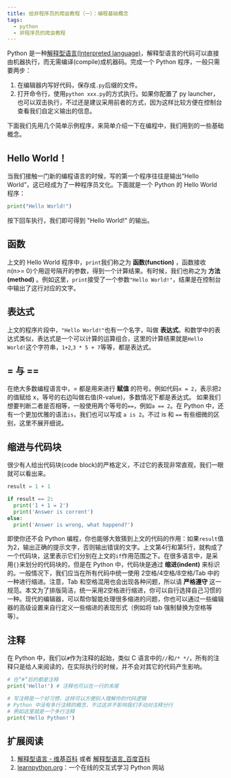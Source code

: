 ```yaml
---
title: 给非程序员的爬虫教程（一）：编程基础概念
tags:
  - python
  - 非程序员的爬虫教程
---
```


Python 是一种[解释型语言(Interpreted language)](https://zh.wikipedia.org/wiki/%E7%9B%B4%E8%AD%AF%E8%AA%9E%E8%A8%80)，解释型语言的代码可以直接由机器执行，而无需编译(compile)成机器码。完成一个 Python 程序，一般只需要两步：
1. 在编辑器内写好代码，保存成`.py`后缀的文件。
2. 打开命令行，使用`python xxx.py`的方式执行。如果你配置了 py launcher，也可以双击执行，不过还是建议采用前者的方式，因为这样比较方便在控制台查看我们自定义输出的信息。

下面我们先用几个简单示例程序，来简单介绍一下在编程中，我们用到的一些基础概念。

## Hello World！
当我们接触一门新的编程语言的时候，写的第一个程序往往是输出“Hello World”，这已经成为了一种程序员文化。下面就是一个 Python 的 Hello World 程序：
```python
print("Hello World!")
```
按下回车执行，我们即可得到 "Hello World!" 的输出。

## 函数
上文的 Hello World 程序中，`print`我们称之为 **函数(function)** ，函数接收 n(n>= 0)个用逗号隔开的参数，得到一个计算结果。有时候，我们也称之为 **方法(method)** 。例如这里，`print`接受了一个参数`"Hello World!"`，结果是在控制台中输出了这行对应的文字。

## 表达式
上文的程序片段中，`"Hello World!"`也有一个名字，叫做 **表达式**。和数学中的表达式类似，表达式是一个可以计算的运算组合，这里的计算结果就是`Hello World!`这个字符串，`1+2`,`3 * 5 + 7`等等，都是表达式。

## = 与 ==
在绝大多数编程语言中，= 都是用来进行 **赋值** 的符号。例如代码`x = 2`，表示把`2`的值赋给 x，等号的右边叫做右值(R-value)，多数情况下都是表达式。
如果我们想要判断二者是否相等，一般使用两个等号的`==`，例如`a == 2`。在 Python 中，还有一个更加优雅的语法`is`，我们也可以写成 `a is 2`。不过 is 和 `==` 有些细微的区别，这里不展开细说。

## 缩进与代码块
很少有人给出代码块(code block)的严格定义，不过它的表现非常直观，我们一眼就可以看出来。
```python
result = 1 + 1

if result == 2:
  print('1 + 1 = 2')
  print('Answer is corrent')
else:
  print('Answer is wrong, what happend?')
```
即使你还不会 Python 编程，你也能够大致猜到上文的代码的作用：如果`result`值为2，输出正确的提示文字，否则输出错误的文字。上文第4行和第5行，就构成了一个代码块，这里表示它们分别在上文的`if`作用范围之下。在很多语言中，是采用`{}`来划分的代码块的，但是在 Python 中，代码块是通过 **缩进(indent)** 来标识的。一般情况下，我们应当在所有代码中统一使用 2空格/4空格/8空格/Tab 中的一种进行缩进。注意，Tab 和空格混用也会出现各种问题，所以请 **严格遵守** 这一规范。本文为了排版简洁，统一采用2空格进行缩进，你可以自行选择自己习惯的一种。现代的编辑器，可以帮你智能处理很多缩进的问题，你也可以通过一些编辑器的高级设置来自行定义一些缩进的表现形式（例如将 tab 强制替换为空格等等）。

## 注释
在 Python 中，我们以`#`作为注释的起始，类似 C 语言中的`//`和`/* */`，所有的注释只是给人来阅读的，在实际执行的时候，并不会对其它的代码产生影响。
```python
# 在“#”后的都是注释
print('Hello!') # 注释也可以在一行的末尾

# 写注释是一个好习惯，这样可以方便别人理解你的代码逻辑
# Python 中没有多行注释的概念，不过这并不影响我们手动对注释分行
# 例如这里就是一个多行注释
print('Hello Python!')
```

## 扩展阅读
1. [解释型语言 - 维基百科](https://zh.wikipedia.org/wiki/%E7%9B%B4%E8%AD%AF%E8%AA%9E%E8%A8%80) 或者 [解释型语言_百度百科](https://baike.baidu.com/item/%E8%A7%A3%E9%87%8A%E5%9E%8B%E8%AF%AD%E8%A8%80)
2. [learnpython.org](http://learnpython.org/)：一个在线的交互式学习 Python 网站
